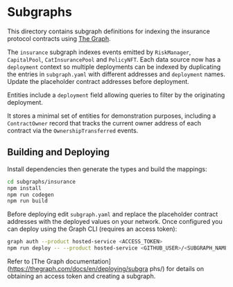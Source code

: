 # Subgraphs

This directory contains subgraph definitions for indexing the insurance
protocol contracts using [The Graph](https://thegraph.com/).

The `insurance` subgraph indexes events emitted by `RiskManager`,
`CapitalPool`, `CatInsurancePool` and `PolicyNFT`.  Each data source now has a
`deployment` context so multiple deployments can be indexed by duplicating the
entries in `subgraph.yaml` with different addresses and `deployment` names.
Update the placeholder contract addresses before deployment.

Entities include a `deployment` field allowing queries to filter by the
originating deployment.

It stores a minimal set of entities for demonstration purposes, including a
`ContractOwner` record that tracks the current owner address of each contract
via the `OwnershipTransferred` events.

## Building and Deploying

Install dependencies then generate the types and build the mappings:

```bash
cd subgraphs/insurance
npm install
npm run codegen
npm run build
```

Before deploying edit `subgraph.yaml` and replace the placeholder contract
addresses with the deployed values on your network. Once configured you can
deploy using the Graph CLI (requires an access token):

```bash
graph auth --product hosted-service <ACCESS_TOKEN>
npm run deploy -- --product hosted-service <GITHUB_USER>/<SUBGRAPH_NAME>
```

Refer to [The Graph documentation](https://thegraph.com/docs/en/deploying/subgra
phs/) for details on obtaining an access token and creating a subgraph.
